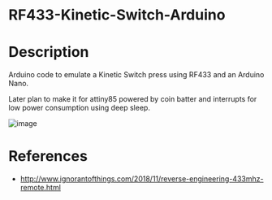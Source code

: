 # RF433-Kinetic-Switch-Arduino

# Description
Arduino code to emulate a Kinetic Switch press using RF433 and an Arduino Nano.

Later plan to make it for attiny85 powered by coin batter and interrupts for low power consumption using deep sleep.

![image](https://user-images.githubusercontent.com/2664398/212750586-7e5e89a2-d20c-413a-902a-cc92376e8616.png)


# References
- http://www.ignorantofthings.com/2018/11/reverse-engineering-433mhz-remote.html
